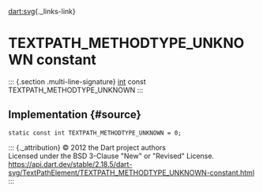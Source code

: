 [dart:svg](../../dart-svg/dart-svg-library){._links-link}

TEXTPATH\_METHODTYPE\_UNKNOWN constant
======================================

::: {.section .multi-line-signature}
[int](../../dart-core/int-class) const TEXTPATH\_METHODTYPE\_UNKNOWN
:::

Implementation {#source}
--------------

``` {.language-dart data-language="dart"}
static const int TEXTPATH_METHODTYPE_UNKNOWN = 0;
```

::: {._attribution}
© 2012 the Dart project authors\
Licensed under the BSD 3-Clause \"New\" or \"Revised\" License.\
<https://api.dart.dev/stable/2.18.5/dart-svg/TextPathElement/TEXTPATH_METHODTYPE_UNKNOWN-constant.html>
:::

